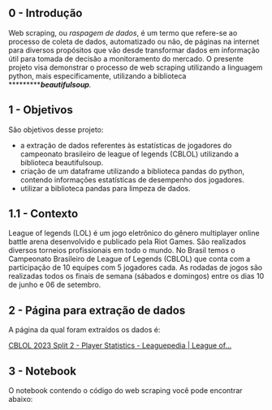 ## 0 - Introdução

Web scraping, ou *raspagem de dados*,  é um termo que refere-se ao processo de coleta de dados, automatizado ou não, de páginas na internet para diversos propósitos que vão desde transformar dados em informação útil para tomada de decisão a monitoramento do mercado. O presente projeto visa demonstrar o processo de web scraping utilizando a linguagem python, mais especificamente, utilizando a biblioteca ************beautifulsoup**.* 

## 1 - Objetivos

São objetivos desse projeto:

- a extração de dados referentes às estatísticas de jogadores do campeonato brasileiro de league of legends (CBLOL) utilizando a biblioteca beautifulsoup.
- criação de um dataframe utilizando a biblioteca pandas do python, contendo informações estatísticas de desempenho dos jogadores.
- utilizar a biblioteca pandas para limpeza de dados.

## 1.1 - Contexto

League of legends (LOL) é um jogo eletrônico do gênero multiplayer online battle arena desenvolvido e publicado pela Riot Games. São realizados diversos torneios profissionais em todo o mundo. No Brasil temos o Campeonato Brasileiro de League of Legends (CBLOL) que conta com a participação de 10 equipes com 5 jogadores cada. As rodadas de jogos são realizadas todos os finais de semana (sábados e domingos) entre os dias 10 de junho e 06 de setembro.

## 2 - Página para extração de dados

A página da qual foram extraídos os dados é:

[CBLOL 2023 Split 2 - Player Statistics - Leaguepedia | League of...](https://lol.fandom.com/wiki/CBLOL/2023_Season/Split_2/Player_Statistics)

## 3 - Notebook

O notebook contendo o código do web scraping você pode encontrar abaixo: 

[](https://github.com/Aelsonlalves/web-scraping-com-python/blob/main/Notebook/web_scraping_com_python.py)
